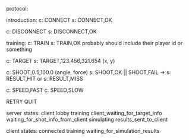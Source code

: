 protocol:

introduction:
c: CONNECT
s: CONNECT,OK

c: DISCONNECT
s: DISCONNECT,OK


training:
c: TRAIN
s: TRAIN,OK
  probably should include their player id or something

c: TARGET
s: TARGET,123.456,321.654
  (x, y)

c: SHOOT,0.5,100.0
  (angle, force)
s: SHOOT,OK || SHOOT,FAIL
-> s: RESULT,HIT or s: RESULT,MISS

c: SPEED,FAST
c: SPEED,SLOW

RETRY
QUIT

server states:
  client
    lobby
    training
      client_waiting_for_target_info
      waiting_for_shot_info_from_client
      simulating
      results_sent_to_client


client states:
  connected
  training
    waiting_for_simulation_results
